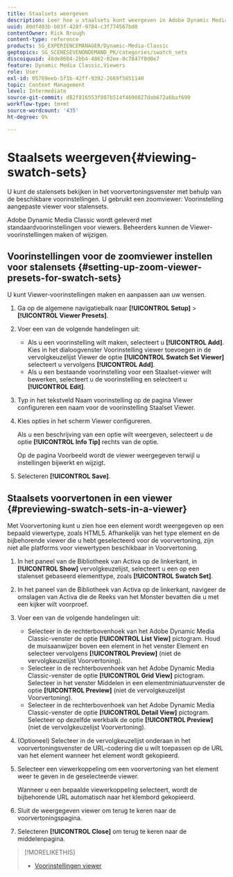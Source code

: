 ```yaml
---
title: Staalsets weergeven
description: Leer hoe u staalsets kunt weergeven in Adobe Dynamic Media Classic.
uuid: 80df403b-b03f-428f-9784-c3f774567bd0
contentOwner: Rick Brough
content-type: reference
products: SG_EXPERIENCEMANAGER/Dynamic-Media-Classic
geptopics: SG_SCENESEVENONDEMAND_PK/categories/swatch_sets
discoiquuid: 48de8604-2bb4-4862-82ee-0c7847f0d0e7
feature: Dynamic Media Classic,Viewers
role: User
exl-id: 05769eeb-5f1b-42ff-9392-2669f5051140
topic: Content Management
level: Intermediate
source-git-commit: d82f816553f807b514f4690827dab672a6baf690
workflow-type: tm+mt
source-wordcount: '435'
ht-degree: 0%

---
```


# Staalsets weergeven{#viewing-swatch-sets}

U kunt de stalensets bekijken in het voorvertoningsvenster met behulp van de beschikbare voorinstellingen. U gebruikt een zoomviewer: Voorinstelling aangepaste viewer voor stalensets.

Adobe Dynamic Media Classic wordt geleverd met standaardvoorinstellingen voor viewers. Beheerders kunnen de Viewer-voorinstellingen maken of wijzigen.

## Voorinstellingen voor de zoomviewer instellen voor stalensets {#setting-up-zoom-viewer-presets-for-swatch-sets}

U kunt Viewer-voorinstellingen maken en aanpassen aan uw wensen.

1. Ga op de algemene navigatiebalk naar **[!UICONTROL Setup]** > **[!UICONTROL Viewer Presets]**.
1. Voer een van de volgende handelingen uit:

   * Als u een voorinstelling wilt maken, selecteert u **[!UICONTROL Add]**. Kies in het dialoogvenster Voorinstelling viewer toevoegen in de vervolgkeuzelijst Viewer de optie **[!UICONTROL Swatch Set Viewer]** selecteert u vervolgens **[!UICONTROL Add]**.
   * Als u een bestaande voorinstelling voor een Staalset-viewer wilt bewerken, selecteert u de voorinstelling en selecteert u **[!UICONTROL Edit]**.

1. Typ in het tekstveld Naam voorinstelling op de pagina Viewer configureren een naam voor de voorinstelling Staalset Viewer.
1. Kies opties in het scherm Viewer configureren.

   Als u een beschrijving van een optie wilt weergeven, selecteert u de optie **[!UICONTROL Info Tip]** rechts van de optie.

   Op de pagina Voorbeeld wordt de viewer weergegeven terwijl u instellingen bijwerkt en wijzigt.

1. Selecteren **[!UICONTROL Save]**.

## Staalsets voorvertonen in een viewer {#previewing-swatch-sets-in-a-viewer}

Met Voorvertoning kunt u zien hoe een element wordt weergegeven op een bepaald viewertype, zoals HTML5. Afhankelijk van het type element en de bijbehorende viewer die u hebt geselecteerd voor de voorvertoning, zijn niet alle platforms voor viewertypen beschikbaar in Voorvertoning.

1. In het paneel van de Bibliotheek van Activa op de linkerkant, in **[!UICONTROL Show]** vervolgkeuzelijst, selecteert u een op een stalenset gebaseerd elementtype, zoals **[!UICONTROL Swatch Set]**.
1. In het paneel van de Bibliotheek van Activa op de linkerkant, navigeer de omslagen van Activa die de Reeks van het Monster bevatten die u met een kijker wilt voorproef.
1. Voer een van de volgende handelingen uit:

   * Selecteer in de rechterbovenhoek van het Adobe Dynamic Media Classic-venster de optie **[!UICONTROL List View]** pictogram. Houd de muisaanwijzer boven een element in het venster Element en selecteer vervolgens **[!UICONTROL Preview]** (niet de vervolgkeuzelijst Voorvertoning).
   * Selecteer in de rechterbovenhoek van het Adobe Dynamic Media Classic-venster de optie **[!UICONTROL Grid View]** pictogram. Selecteer in het venster Middelen in een elementminiatuurvenster de optie **[!UICONTROL Preview]** (niet de vervolgkeuzelijst Voorvertoning).
   * Selecteer in de rechterbovenhoek van het Adobe Dynamic Media Classic-venster de optie **[!UICONTROL Detail View]** pictogram. Selecteer op dezelfde werkbalk de optie **[!UICONTROL Preview]** (niet de vervolgkeuzelijst Voorvertoning).

1. (Optioneel) Selecteer in de vervolgkeuzelijst onderaan in het voorvertoningsvenster de URL-codering die u wilt toepassen op de URL van het element wanneer het element wordt gekopieerd.
1. Selecteer een viewerkoppeling om een voorvertoning van het element weer te geven in de geselecteerde viewer.

   Wanneer u een bepaalde viewerkoppeling selecteert, wordt de bijbehorende URL automatisch naar het klembord gekopieerd.

1. Sluit de weergegeven viewer om terug te keren naar de voorvertoningspagina.
1. Selecteren **[!UICONTROL Close]** om terug te keren naar de middelenpagina.

>[!MORELIKETHIS]
>
>* [Voorinstellingen viewer](application-setup.md#viewer_presets)

